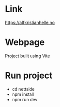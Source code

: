 # Link
https://alfkristianhelle.no

# Webpage

Project built using Vite

# Run project
- cd nettside
- npm install
- npm run dev